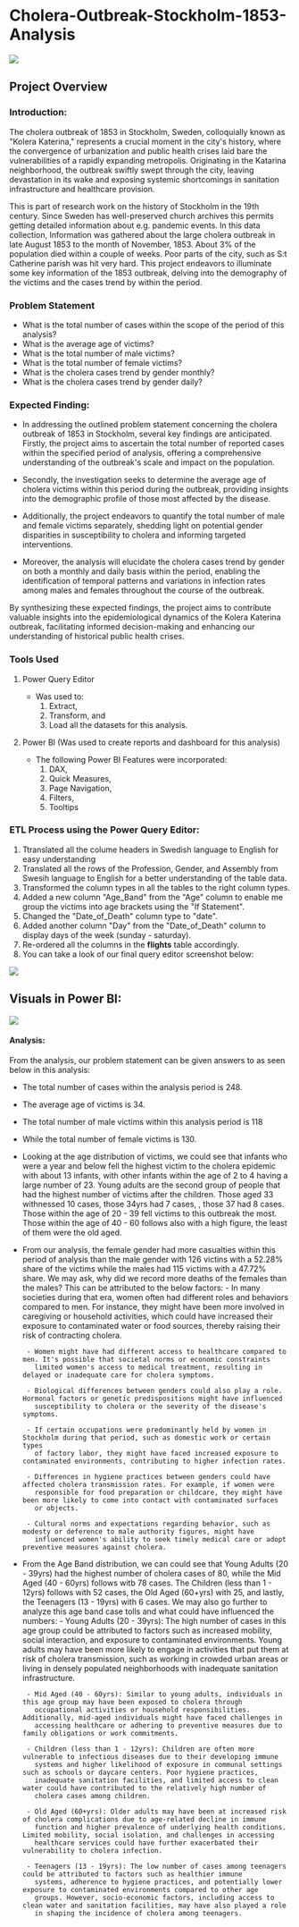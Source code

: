 # Cholera-Outbreak-Stockholm-1853-Analysis
![](Cholera_image.webp)

## Project Overview
### Introduction:
The cholera outbreak of 1853 in Stockholm, Sweden, colloquially known as "Kolera Katerina," represents a crucial moment in the city's history, where the convergence of urbanization and public health crises laid bare the vulnerabilities of a rapidly expanding metropolis. Originating in the Katarina neighborhood, the outbreak swiftly swept through the city, leaving devastation in its wake and exposing systemic shortcomings in sanitation infrastructure and healthcare provision.

This is part of research work on the history of Stockholm in the 19th century. Since Sweden has well-preserved church archives this permits getting detailed information about e.g. pandemic events. In this data collection, Information was gathered about the large cholera outbreak in late August 1853 to the month of November, 1853. About 3% of the population died within a couple of weeks. Poor parts of the city, such as S:t Catherine parish was hit very hard. This project endeavors to illuminate some key information of the 1853 outbreak, delving into the demography of the victims and the cases trend by within the period.

### Problem Statement
- What is the total number of cases within the scope of the period of this analysis?
- What is the average age of victims?
- What is the total number of male victims?
- What is the total number of female victims?
- What is the cholera cases trend by gender monthly?
- What is the cholera cases trend by gender daily?

### Expected Finding:
- In addressing the outlined problem statement concerning the cholera outbreak of 1853 in Stockholm, several key findings are anticipated. Firstly, the project aims to ascertain the total number of reported cases within the specified period of analysis, offering a comprehensive understanding of the outbreak's scale and impact on the population.

- Secondly, the investigation seeks to determine the average age of cholera victims within this period during the outbreak, providing insights into the demographic profile of those most affected by the disease.

- Additionally, the project endeavors to quantify the total number of male and female victims separately, shedding light on potential gender disparities in susceptibility to cholera and informing targeted interventions.

- Moreover, the analysis will elucidate the cholera cases trend by gender on both a monthly and daily basis within the period, enabling the identification of temporal patterns and variations in infection rates among males and females throughout the course of the outbreak.

By synthesizing these expected findings, the project aims to contribute valuable insights into the epidemiological dynamics of the Kolera Katerina outbreak, facilitating informed decision-making and enhancing our understanding of historical public health crises.

### Tools Used
1. Power Query Editor
    - Was used to:
        1. Extract,
        2. Transform, and
        3. Load all the datasets for this analysis.
           
2. Power BI (Was used to create reports and dashboard for this analysis)
    - The following Power BI Features were incorporated:
        1. DAX,
        2. Quick Measures,
        3. Page Navigation,
        4. Filters,
        5. Tooltips

### ETL Process using the Power Query Editor:
1. Ttranslated all the colume headers in Swedish language to English for easy understanding
2. Translated all the rows of the Profession, Gender, and Assembly from Swesih language to English for a better understanding of the table data.
3. Transformed the column types in all the tables to the right column types.
4. Added a new column "Age_Band" from the "Age" column to enable me group the victims into age brackets using the "If Statement".
5. Changed the "Date_of_Death" column type to "date".
6. Added another column "Day" from the "Date_of_Death" column to display days of the week (sunday - saturday).
6. Re-ordered all the columns in the **flights** table accordingly.
7. You can take a look of our final query editor screenshot below:
   
![](Power_Query_Editor.png)

## Visuals in Power BI:
![](Cholera_Outbreak_Stockholm_1853_Analysis_Dashboard1.jpg)

#### Analysis:
From the analysis, our problem statement can be given answers to as seen below in this analysis:
- The total number of cases within the analysis period is 248.
- The average age of victims is 34.
- The total number of male victims within this analysis period is 118
- While the total number of female victims is 130.
- Looking at the age distribution of victims, we could see that infants who were a year and below fell the highest victim to the cholera epidemic with about 13 infants, with other infants within the age of 2 to 4 having a large number of 23. Young adults are the second group of people that had the highest number of victims after the children. Those aged 33 withnessed 10 cases, those 34yrs had 7 cases, , those 37 had 8 cases. Those within the age of 20 - 39 fell victims to this outbreak the most. Those within the age of 40 - 60 follows also with a high figure, the least of them were the old aged.
- From our analysis, the female gender had more casualties within this period of analysis than the male gender with 126 victins with a 52.28% share of the victims while the males had 115 victims with a 47.72% share. We may ask, why did we record more deaths of the females than the males? This can be attributed to the below factors:
       - In many societies during that era, women often had different roles and behaviors compared to men. For instance, they might have 
         been more involved in caregiving or household activities, which could have increased their exposure to contaminated water or 
         food sources, thereby raising their risk of contracting cholera.

       - Women might have had different access to healthcare compared to men. It's possible that societal norms or economic constraints 
         limited women's access to medical treatment, resulting in delayed or inadequate care for cholera symptoms.

       - Biological differences between genders could also play a role. Hormonal factors or genetic predispositions might have influenced 
         susceptibility to cholera or the severity of the disease's symptoms.

       - If certain occupations were predominantly held by women in Stockholm during that period, such as domestic work or certain types 
         of factory labor, they might have faced increased exposure to contaminated environments, contributing to higher infection rates.

       - Differences in hygiene practices between genders could have affected cholera transmission rates. For example, if women were 
         responsible for food preparation or childcare, they might have been more likely to come into contact with contaminated surfaces 
         or objects.

       - Cultural norms and expectations regarding behavior, such as modesty or deference to male authority figures, might have 
         influenced women's ability to seek timely medical care or adopt preventive measures against cholera.

- From the Age Band distribution, we can could see that Young Adults (20 - 39yrs) had the highest number of cholera cases of 80, while the Mid Aged (40 - 60yrs) follows witb 78 cases. The Children (less than 1 - 12yrs) follows with 52 cases, the Old Aged (60+yrs) with 25, and lastly, the Teenagers (13 - 19yrs) with 6 cases. We may also go further to analyze this age band case tolls and what could have influenced the numbers:
       - Young Adults (20 - 39yrs): The high number of cases in this age group could be attributed to factors such as increased 
         mobility, social interaction, and exposure to contaminated environments. Young adults may have been more likely to engage in 
         activities that put them at risk of cholera transmission, such as working in crowded urban areas or living in densely populated 
         neighborhoods with inadequate sanitation infrastructure.

       - Mid Aged (40 - 60yrs): Similar to young adults, individuals in this age group may have been exposed to cholera through 
         occupational activities or household responsibilities. Additionally, mid-aged individuals might have faced challenges in 
         accessing healthcare or adhering to preventive measures due to family obligations or work commitments.

       - Children (less than 1 - 12yrs): Children are often more vulnerable to infectious diseases due to their developing immune 
         systems and higher likelihood of exposure in communal settings such as schools or daycare centers. Poor hygiene practices, 
         inadequate sanitation facilities, and limited access to clean water could have contributed to the relatively high number of 
         cholera cases among children.

       - Old Aged (60+yrs): Older adults may have been at increased risk of cholera complications due to age-related decline in immune 
         function and higher prevalence of underlying health conditions. Limited mobility, social isolation, and challenges in accessing 
         healthcare services could have further exacerbated their vulnerability to cholera infection.

       - Teenagers (13 - 19yrs): The low number of cases among teenagers could be attributed to factors such as healthier immune 
         systems, adherence to hygiene practices, and potentially lower exposure to contaminated environments compared to other age 
         groups. However, socio-economic factors, including access to clean water and sanitation facilities, may have also played a role 
         in shaping the incidence of cholera among teenagers.







